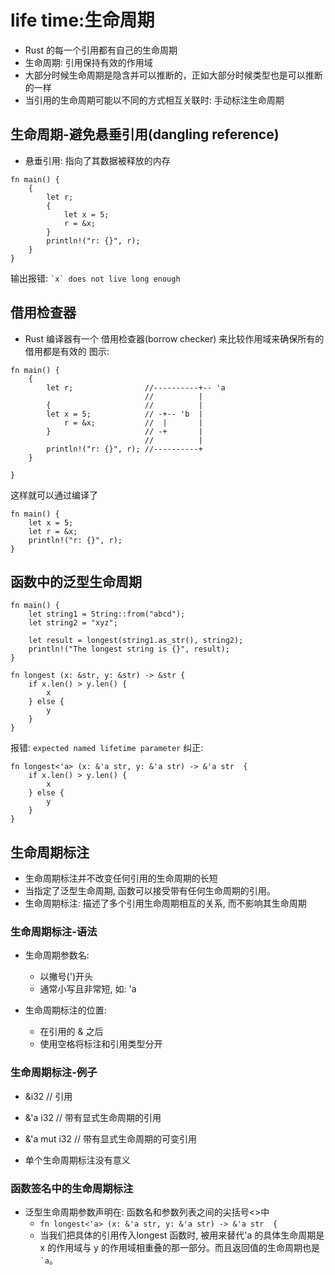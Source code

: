 # life time:生命周期
* Rust 的每一个引用都有自己的生命周期
* 生命周期: 引用保持有效的作用域
* 大部分时候生命周期是隐含并可以推断的，正如大部分时候类型也是可以推断的一样
* 当引用的生命周期可能以不同的方式相互关联时: 手动标注生命周期

## 生命周期-避免悬垂引用(dangling reference)
* 悬垂引用: 指向了其数据被释放的内存
```
fn main() {
    {
        let r;
        {
            let x = 5;
            r = &x;
        }
        println!("r: {}", r);
    }
}
```
输出报错: `` `x` does not live long enough ``

## 借用检查器
* Rust 编译器有一个 借用检查器(borrow checker) 来比较作用域来确保所有的借用都是有效的
图示:
```
fn main() {
    {
        let r;                //----------+-- 'a
                              //          |
        {                     //          |
        let x = 5;            // -+-- 'b  |
            r = &x;           //  |       |
        }                     // -+       |
                              //          |
        println!("r: {}", r); //----------+
    }

}

```
这样就可以通过编译了
```
fn main() {
    let x = 5;
    let r = &x;
    println!("r: {}", r);
}
```
## 函数中的泛型生命周期
```
fn main() {
    let string1 = String::from("abcd");
    let string2 = "xyz";

    let result = longest(string1.as_str(), string2);
    println!("The longest string is {}", result);
}

fn longest (x: &str, y: &str) -> &str {
    if x.len() > y.len() {
        x
    } else {
        y
    }
}
```
报错: `` expected named lifetime parameter ``
纠正:
```
fn longest<'a> (x: &'a str, y: &'a str) -> &'a str  {
    if x.len() > y.len() {
        x
    } else {
        y
    }
}
```
## 生命周期标注
* 生命周期标注并不改变任何引用的生命周期的长短
* 当指定了泛型生命周期, 函数可以接受带有任何生命周期的引用。
* 生命周期标注: 描述了多个引用生命周期相互的关系, 而不影响其生命周期

### 生命周期标注-语法
* 生命周期参数名:
    * 以撇号(')开头
    * 通常小写且非常短, 如: 'a

* 生命周期标注的位置:
    * 在引用的 & 之后
    * 使用空格将标注和引用类型分开

### 生命周期标注-例子
* &i32        // 引用
* &'a i32     // 带有显式生命周期的引用
* &'a mut i32 // 带有显式生命周期的可变引用

* 单个生命周期标注没有意义

### 函数签名中的生命周期标注
* 泛型生命周期参数声明在: 函数名和参数列表之间的尖括号<>中
    * `fn longest<'a> (x: &'a str, y: &'a str) -> &'a str  {`
    * 当我们把具体的引用传入longest 函数时, 被用来替代'a 的具体生命周期是 x 的作用域与 y 的作用域相重叠的那一部分。而且返回值的生命周期也是 `` `a ``。
    



